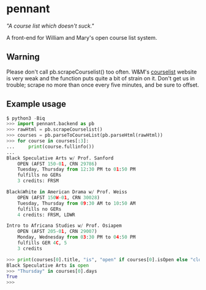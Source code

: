pennant
=======

_"A course list which doesn't suck."_

A front-end for William and Mary's open course list system.

## Warning
Please don't call pb.scrapeCourselist() too often. W&M's [courselist][] website
is very weak and the function puts quite a bit of strain on it. Don't get us in
trouble; scrape no more than once every five minutes, and be sure to offset.

[courselist]: https://courselist.wm.edu/

## Example usage

```python
$ python3 -Biq
>>> import pennant.backend as pb
>>> rawHtml = pb.scrapeCourselist()
>>> courses = pb.parseToCourseList(pb.parseHtml(rawHtml))
>>> for course in courses[:3]:
...     print(course.fullinfo())
...
Black Speculative Arts w/ Prof. Sanford
    OPEN (AFST 150-01, CRN 29786)
    Tuesday, Thursday from 12:30 PM to 01:50 PM
    fulfills no GERs
    3 credits: FRSM

Black&White in American Drama w/ Prof. Weiss
    OPEN (AFST 150W-01, CRN 30028)
    Tuesday, Thursday from 09:30 AM to 10:50 AM
    fulfills no GERs
    4 credits: FRSM, LDWR

Intro to Africana Studies w/ Prof. Osiapem
    OPEN (AFST 205-01, CRN 29007)
    Monday, Wednesday from 03:30 PM to 04:50 PM
    fulfills GER 4C, 5
    3 credits

>>> print(courses[0].title, "is", "open" if courses[0].isOpen else "closed")
Black Speculative Arts is open
>>> "Thursday" in courses[0].days
True
>>>
```
